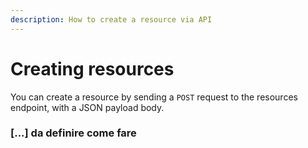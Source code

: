 ```yaml
---
description: How to create a resource via API
---
```


# Creating resources

You can create a resource by sending a `POST` request to the resources endpoint, with a JSON payload body.

### \[...\] da definire come fare

